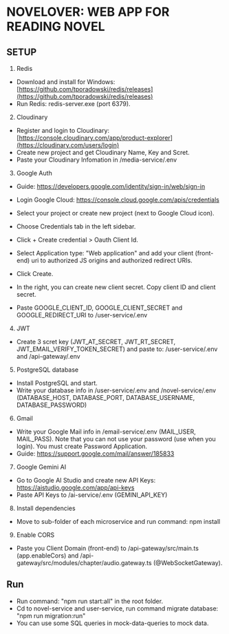 # NOVELOVER: WEB APP FOR READING NOVEL

## SETUP

1. Redis

- Download and install for Windows: [https://github.com/tporadowski/redis/releases](https://github.com/tporadowski/redis/releases)
- Run Redis: redis-server.exe (port 6379).

2. Cloudinary

- Register and login to Cloudinary: [https://console.cloudinary.com/app/product-explorer](https://cloudinary.com/users/login)
- Create new project and get Cloudinary Name, Key and Scret.
- Paste your Cloudinary Infomation in /media-service/.env

3. Google Auth

- Guide: https://developers.google.com/identity/sign-in/web/sign-in
- Login Google Cloud: https://console.cloud.google.com/apis/credentials
- Select your project or create new project (next to Google Cloud icon).
- Choose Credentials tab in the left sidebar.
- Click + Create credential > Oauth Client Id.
- Select Application type: "Web application" and add your client (front-end) uri to authorized JS origins and authorized redirect URIs.
- Click Create.

- In the right, you can create new client secret. Copy client ID and client secret.
- Paste GOOGLE_CLIENT_ID, GOOGLE_CLIENT_SECRET and GOOGLE_REDIRECT_URI to /user-service/.env

4. JWT

- Create 3 scret key (JWT_AT_SECRET, JWT_RT_SECRET, JWT_EMAIL_VERIFY_TOKEN_SECRET) and paste to: /user-service/.env and /api-gateway/.env

5. PostgreSQL database

- Install PostgreSQL and start.
- Write your database info in /user-service/.env and /novel-service/.env (DATABASE_HOST, DATABASE_PORT, DATABASE_USERNAME, DATABASE_PASSWORD)

6. Gmail

- Write your Google Mail info in /email-service/.env (MAIL_USER, MAIL_PASS). Note that you can not use your password (use when you login). You must create Password Application.
- Guide: https://support.google.com/mail/answer/185833

7. Google Gemini AI

- Go to Google AI Studio and create new API Keys: https://aistudio.google.com/app/api-keys
- Paste API Keys to /ai-service/.env (GEMINI_API_KEY)

8. Install dependencies

- Move to sub-folder of each microservice and run command: npm install

9. Enable CORS

- Paste you Client Domain (front-end) to /api-gateway/src/main.ts (app.enableCors) and /api-gateway/src/modules/chapter/audio.gateway.ts (@WebSocketGateway).

## Run

- Run command: "npm run start:all" in the root folder.
- Cd to novel-service and user-service, run command migrate database: "npm run migration:run"
- You can use some SQL queries in mock-data-queries to mock data.
